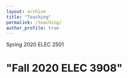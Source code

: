 ```yaml
---
layout: archive
title: "Teaching"
permalink: /teaching/
author_profile: true
---
```


Spring 2020 ELEC 2501

# "Fall   2020 ELEC 3908"
